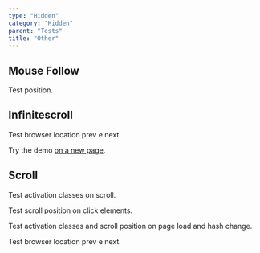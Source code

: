 ```yaml
---
type: "Hidden"
category: "Hidden"
parent: "Tests"
title: "Other"
---
```


## Mouse Follow

Test position.

<demo>
  <demoinline src="demos/components/animation/mousefollow">
  </demoinline>
</demo>

## Infinitescroll

Test browser location prev e next.

Try the demo [on a new page](/demos/components/listing/infinitescroll).

<demo>
  <div class="gatsby_demo_item xt-toggle" data-iframe="demos/components/listing/infinitescroll">
  </div>
</demo>

## Scroll

Test activation classes on scroll.

Test scroll position on click elements.

Test activation classes and scroll position on page load and hash change.

Test browser location prev e next.

<demo>
  <div class="gatsby_demo_item xt-toggle" data-iframe="demos/components/scroll/scrollto">
  </div>
  <div class="gatsby_demo_item xt-toggle" data-iframe="demos/components/scroll/scrollto-overlay">
  </div>
</demo>
